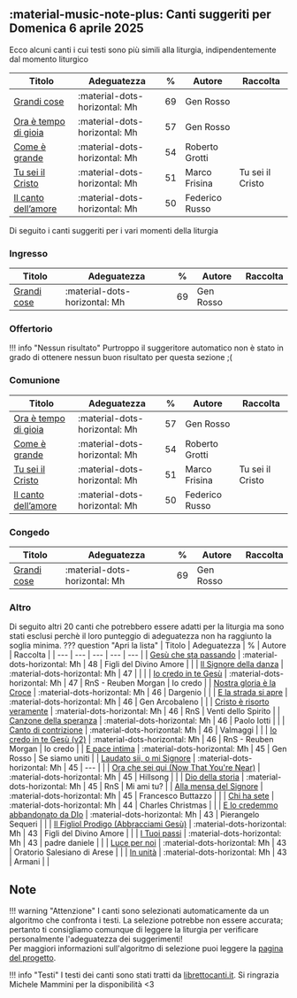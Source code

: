 ## :material-music-note-plus: Canti suggeriti per Domenica 6 aprile 2025

Ecco alcuni canti i cui testi sono più simili alla liturgia, indipendentemente dal momento liturgico

| Titolo | Adeguatezza | % | Autore | Raccolta |
| --- | --- | --- | --- | --- |
| [Grandi cose](https://www.librettocanti.it/canto/grandi-cose-217) | :material-dots-horizontal: Mh | 69 | Gen Rosso |  |
| [Ora è tempo di gioia](https://www.librettocanti.it/canto/ora-tempo-di-gioia-339) | :material-dots-horizontal: Mh | 57 | Gen Rosso |  |
| [Come è grande](https://www.librettocanti.it/canto/come-grande-133) | :material-dots-horizontal: Mh | 54 | Roberto Grotti |  |
| [Tu sei il Cristo](https://www.librettocanti.it/canto/tu-sei-il-cristo-2982) | :material-dots-horizontal: Mh | 51 | Marco Frisina | Tu sei il Cristo |
| [Il canto dell’amore](https://www.librettocanti.it/canto/il-canto-dell-amore-224) | :material-dots-horizontal: Mh | 50 | Federico Russo |  |

Di seguito i canti suggeriti per i vari momenti della liturgia

### Ingresso

| Titolo | Adeguatezza | % | Autore | Raccolta |
| --- | --- | --- | --- | --- |
| [Grandi cose](https://www.librettocanti.it/canto/grandi-cose-217) | :material-dots-horizontal: Mh | 69 | Gen Rosso |  |

### Offertorio

!!! info "Nessun risultato"
    Purtroppo il suggeritore automatico non è stato in grado di ottenere nessun buon risultato per questa sezione ;(

### Comunione
| Titolo | Adeguatezza | % | Autore | Raccolta |
| --- | --- | --- | --- | --- |
| [Ora è tempo di gioia](https://www.librettocanti.it/canto/ora-tempo-di-gioia-339) | :material-dots-horizontal: Mh | 57 | Gen Rosso |  |
| [Come è grande](https://www.librettocanti.it/canto/come-grande-133) | :material-dots-horizontal: Mh | 54 | Roberto Grotti |  |
| [Tu sei il Cristo](https://www.librettocanti.it/canto/tu-sei-il-cristo-2982) | :material-dots-horizontal: Mh | 51 | Marco Frisina | Tu sei il Cristo |
| [Il canto dell’amore](https://www.librettocanti.it/canto/il-canto-dell-amore-224) | :material-dots-horizontal: Mh | 50 | Federico Russo |  |

### Congedo
| Titolo | Adeguatezza | % | Autore | Raccolta |
| --- | --- | --- | --- | --- |
| [Grandi cose](https://www.librettocanti.it/canto/grandi-cose-217) | :material-dots-horizontal: Mh | 69 | Gen Rosso |  |

### Altro
Di seguito altri 20 canti che potrebbero essere adatti per la liturgia ma sono stati esclusi perchè il loro punteggio di adeguatezza non ha raggiunto la soglia minima.
??? question "Apri la lista"
    | Titolo | Adeguatezza | % | Autore | Raccolta |
    | --- | --- | --- | --- | --- |
    | [Gesù che sta passando](https://www.librettocanti.it/canto/ges-che-sta-passando-2337) | :material-dots-horizontal: Mh | 48 | Figli del Divino Amore |  |
    | [Il Signore della danza](https://www.librettocanti.it/canto/il-signore-della-danza-1555) | :material-dots-horizontal: Mh | 47 |  |  |
    | [Io credo in te Gesù](https://www.librettocanti.it/canto/io-credo-in-te-ges-1678) | :material-dots-horizontal: Mh | 47 | RnS - Reuben Morgan | Io credo |
    | [Nostra gloria è la Croce](https://www.librettocanti.it/canto/nostra-gloria-la-croce-2798) | :material-dots-horizontal: Mh | 46 | Dargenio |  |
    | [E la strada si apre](https://www.librettocanti.it/canto/e-la-strada-si-apre-1880) | :material-dots-horizontal: Mh | 46 | Gen Arcobaleno |  |
    | [Cristo è risorto veramente](https://www.librettocanti.it/canto/cristo-risorto-veramente-145) | :material-dots-horizontal: Mh | 46 | RnS | Venti dello Spirito |
    | [Canzone della speranza](https://www.librettocanti.it/canto/canzone-della-speranza-1616) | :material-dots-horizontal: Mh | 46 | Paolo Iotti |  |
    | [Canto di contrizione](https://www.librettocanti.it/canto/canto-di-contrizione-2115) | :material-dots-horizontal: Mh | 46 | Valmaggi |  |
    | [Io credo in te Gesù (v2)](https://www.librettocanti.it/canto/io-credo-in-te-ges-v2-2393) | :material-dots-horizontal: Mh | 46 | RnS - Reuben Morgan | Io credo |
    | [E pace intima](https://www.librettocanti.it/canto/e-pace-intima-177) | :material-dots-horizontal: Mh | 45 | Gen Rosso | Se siamo uniti |
    | [Laudato sii, o mi Signore](https://www.librettocanti.it/canto/laudato-sii-o-mi-signore-278) | :material-dots-horizontal: Mh | 45 | --- |  |
    | [Ora che sei qui (Now That You're Near)](https://www.librettocanti.it/canto/ora-che-sei-qui-now-that-you-re-near-2553) | :material-dots-horizontal: Mh | 45 | Hillsong  |  |
    | [Dio della storia](https://www.librettocanti.it/canto/dio-della-storia-2921) | :material-dots-horizontal: Mh | 45 | RnS | Mi ami tu? |
    | [Alla mensa del Signore](https://www.librettocanti.it/canto/alla-mensa-del-signore-13) | :material-dots-horizontal: Mh | 45 | Francesco Buttazzo |  |
    | [Chi ha sete](https://www.librettocanti.it/canto/chi-ha-sete-1757) | :material-dots-horizontal: Mh | 44 | Charles Christmas |  |
    | [E lo credemmo abbandonato da DIo](https://www.librettocanti.it/canto/e-lo-credemmo-abbandonato-da-dio-2301) | :material-dots-horizontal: Mh | 43 | Pierangelo Sequeri |  |
    | [Il Figliol Prodigo (Abbracciami Gesù)](https://www.librettocanti.it/canto/il-figliol-prodigo-abbracciami-ges-1596) | :material-dots-horizontal: Mh | 43 | Figli del Divino Amore |  |
    | [I Tuoi passi](https://www.librettocanti.it/canto/i-tuoi-passi-222) | :material-dots-horizontal: Mh | 43 | padre daniele  |  |
    | [Luce per noi](https://www.librettocanti.it/canto/luce-per-noi-2104) | :material-dots-horizontal: Mh | 43 | Oratorio Salesiano di Arese |  |
    | [In unità](https://www.librettocanti.it/canto/in-unit-2308) | :material-dots-horizontal: Mh | 43 | Armani |  |
## Note
!!! warning "Attenzione"
    I canti sono selezionati automaticamente da un algoritmo che confronta i testi. La selezione potrebbe non essere accurata; pertanto ti consigliamo comunque di leggere la liturgia per verificare personalmente l'adeguatezza dei suggerimenti!<br>Per maggiori informazioni sull'algoritmo di selezione puoi leggere la [pagina del progetto](https://hildegard.it/progetto/).

!!! info "Testi"
    I testi dei canti sono stati tratti da [librettocanti.it](https://www.librettocanti.it/). Si ringrazia Michele Mammini per la disponibilità <3


